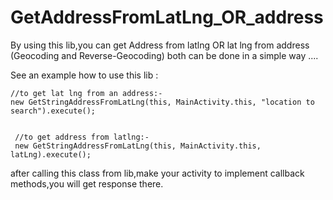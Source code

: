 # GetAddressFromLatLng_OR_address
By using this lib,you can get Address from latlng OR lat lng from address (Geocoding and Reverse-Geocoding) both can be done in a simple way ....


See an example how to use this lib : 



    //to get lat lng from an address:-
    new GetStringAddressFromLatLng(this, MainActivity.this, "location to search").execute();
 
 
     //to get address from latlng:-
     new GetStringAddressFromLatLng(this, MainActivity.this, latLng).execute();  
  
  
  after calling this class from lib,make your activity to implement callback methods,you will get response there.
